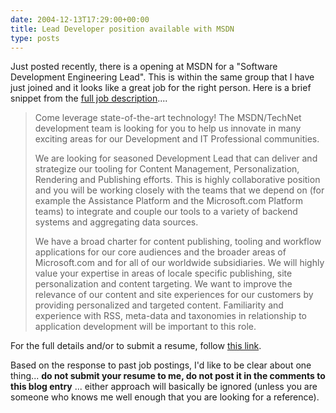 ```yaml
---
date: 2004-12-13T17:29:00+00:00
title: Lead Developer position available with MSDN
type: posts
---
```

Just posted recently, there is a opening at MSDN for a "Software Development Engineering Lead". This is within the same group that I have just joined and it looks like a great job for the right person. Here is a brief snippet from the [full job description](http://www.microsoft.com/careers/search/details.aspx?JobID=2e310b8d-a7ca-4105-b7bd-fcaf8eee5054)....

> Come leverage state-of-the-art technology! The MSDN/TechNet development team is looking for you to help us innovate in many exciting areas for our Development and IT Professional communities.
>
> We are looking for seasoned Development Lead that can deliver and strategize our tooling for Content Management, Personalization, Rendering and Publishing efforts. This is highly collaborative position and you will be working closely with the teams that we depend on (for example the Assistance Platform and the Microsoft.com Platform teams) to integrate and couple our tools to a variety of backend systems and aggregating data sources.
>
> We have a broad charter for content publishing, tooling and workflow applications for our core audiences and the broader areas of Microsoft.com and for all of our worldwide subsidiaries. We will highly value your expertise in areas of locale specific publishing, site personalization and content targeting. We want to improve the relevance of our content and site experiences for our customers by providing personalized and targeted content. Familiarity and experience with RSS, meta-data and taxonomies in relationship to application development will be important to this role.

For the full details and/or to submit a resume, follow [this link](http://www.microsoft.com/careers/search/details.aspx?JobID=2e310b8d-a7ca-4105-b7bd-fcaf8eee5054).

Based on the response to past job postings, I'd like to be clear about one thing... **do not submit your resume to me, do not post it in the comments to this blog entry** ... either approach will basically be ignored (unless you are someone who knows me well enough that you are looking for a reference).
